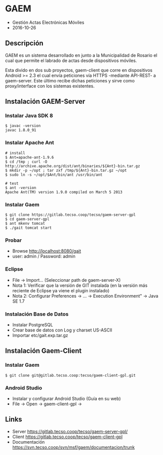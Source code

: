 # GAEM

- Gestión Actas Electrónicas Móviles
- 2016-10-26

## Descripción

GAEM es un sistema desarrollado en junto a la Municipalidad de Rosario el cual que
permite el labrado de actas desde dispositivos móviles.

Esta divido en dos sub proyectos, gaem-client que corre en dispositivos Android >= 2.3
el cual envía peticiones vía HTTPS -mediante API-REST- a gaem-server. Este último
recibe dichas peticiones y sirve como proxy/interface con los sistemas existentes.

## Instalación GAEM-Server

### Instalar Java SDK 8

    $ javac -version
	javac 1.8.0_91
	

### Instalar Apache Ant 
   
    # install
    $ Ant=apache-ant-1.9.6
    $ cd /tmp ; curl -O http://archive.apache.org/dist/ant/binaries/${Ant}-bin.tar.gz
    $ mkdir -p ~/opt ; tar zxf /tmp/${Ant}-bin.tar.gz ~/opt
    $ sudo ln -s ~/opt/$Ant/bin/ant /usr/bin/ant
   
    # test
    $ ant -version
    Apache Ant(TM) version 1.9.0 compiled on March 5 2013

### Instalar Gaem

    $ git clone https://gitlab.tecso.coop/tecso/gaem-server-gpl
    $ cd gaem-server-gpl    
    $ ant mkenv tomcat
    $ ./gait tomcat start

### Probar

* Browse <http://localhost:8080/gait>
* user: admin / Password: admin
    
### Eclipse

- File -> Import... (Seleccionar path de gaem-server-X)
- Nota 1: Verificar que la versión de GIT instalada (en la versión más reciente de Eclipse ya viene el plugin instalado)
- Nota 2: Configurar Preferences -> ... -> Execution Environment" -> Java SE 1.7 

### Instalación Base de Datos

- Instalar PostgreSQL
- Crear base de datos con Log y charset US-ASCII
- Importar etc/gait.exp.tar.gz 

## Instalación Gaem-Client

### Instalar Gaem

    $ git clone git@gitlab.tecso.coop:tecso/gaem-client-gpl.git

### Android Studio

- Instalar y configurar Android Studio (Guía en su web)
- File -> Open -> gaem-client-gpl -> <APLICACION>
  
## Links

- Server <https://gitlab.tecso.coop/tecso/gaem-server-gpl/>
- Client <https://gitlab.tecso.coop/tecso/gaem-client-gpl>
- Documentación <https://svn.tecso.coop/svn/msf/gaem/documentacion/trunk>

